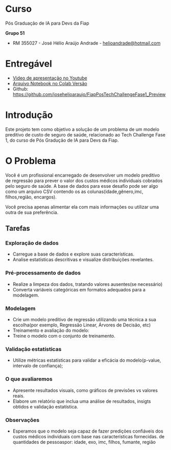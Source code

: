 
# Curso 
Pós Graduação de IA para Devs da Fiap 

**Grupo 51**
 - RM 355027  - José Hélio Araújo Andrade - helioandrade@hotmail.com
    
# Entregável
 - [Video de apresentação no Youtube](https://youtu.be/9nGaFuCOTAs)
 - [Arquivo Notebook no Colab Versão](https://colab.research.google.com/drive/1AHNQmrB_aYjYEtIS9E9tGCUdryjE-n1r?usp=sharing#scrollTo=9lNyU-GYLVWm)    
 - Github: https://github.com/josehelioaraujo/FiapPosTechChallengeFase1_Preview

# Introdução

Este projeto tem como objetivo a solução de um problema de um modelo preditivo de custo de seguro de saúde, relacionado ao Tech Challenge Fase 1, do curso de Pós Gradução de IA para Devs da Fiap.

# O Problema
Você é um profissional encarregado de desenvolver um modelo preditivo de regressão para prever o valor dos custos médicos individuais cobrados pelo seguro de saúde.
A base de dados para esse desafio pode ser algo como um arquivo CSV contendo os as colunas(idade,gênero,imc, filhos,região, encargos).

Você precisa apenas alimentar ela com mais informações ou utilizar uma outra de sua preferência.

## Tarefas

### Exploração de dados
- Carregue a base de dados e explore suas características.
- Analise estatísticas descritivas e visualize distribuições revelantes.

### Pré-processamento de dados
- Realize a limpeza dos dados, tratando valores ausentes(se necessário)
- Converta variáveis categóricas em formatos adequados para a modelagem.

### Modelagem
- Crie um modelo preditivo de regressão utilizando uma técnica a sua escolha(por exemplo, Regressão Linear, Árvores de Decisão, etc)
- Treinamento e avaliação do modelo:
- Treine o modelo com o conjunto de treinamento.
 
### Validação estatísticas
- Utilize métricas estatísticas para validar a eficácia do modelo(p-value, intervalo de confiança);

### O que avaliaremos
- Apresente resultados visuais, como gráficos de previsões vs valores reais.
- Elabore um relatório que inclua uma análise de resultados, insigts obtidos e validação estatística.

### Observações
- Esperamos que o modelo seja capaz de fazer predições confiáveis dos custos médicos individuais com base nas características fornecidas.
 de quantidades de pessoaspor: idade, exo, imc, filhos, fumante, região
 
